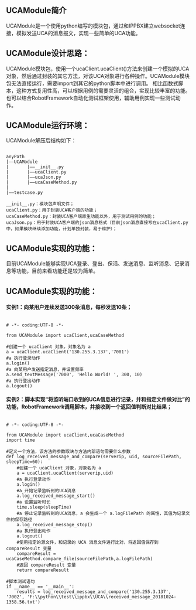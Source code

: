 ## UCAModule简介
UCAModule是一个使用python编写的模块包，通过和IPPBX建立websocket连接，模拟发送UCA的消息报文，实现一些简单的UCA功能。

## UCAModule设计思路：
UCAModule模块包，使用一个ucaClient.ucaClient()方法来创建一个模拟的UCA对象，然后通过封装的其它方法，对该UCA对象进行各种操作。UCAModule模块包无法直接运行，需要import到其它的python脚本中进行调用。
相比函数式脚本，这种方式复用性高，可以根据用例的需要灵活的组合，实现比较丰富的功能。
也可以结合RobotFramework自动化测试框架使用，辅助用例实现一些测试动作。

## UCAModule运行环境：
UCAModule解压后结构如下：
<pre><code>
anyPath
|——UCAModule
|       |——__init__.py
|       |——ucaClient.py
|       |——ucaJson.py
|       |——ucaCaseMethod.py
|
|——testcase.py

__init__.py：模块包声明文件；
ucaClient.py：用于封装UCA客户端的功能；
ucaCaseMethod.py：封装UCA客户端原生功能以外，用于测试用例的功能；
ucaJson.py：用于封装UCA客户端的json消息格式（目前json消息直接写在ucaClient.py中，如果模块继续添加功能，计划单独封装，易于维护）；
</pre></code>

## UCAModule实现的功能：
目前UCAModule能够实现UCA登录、登出、保活、发送消息、监听消息、记录消息等功能，目前来看功能还是较为简单。

## UCAModule实现的功能：
#### 实例1：向某用户连续发送300条消息，每秒发送10条；
<pre><code>
# -*- coding:UTF-8 -*-

from UCAModule import ucaClient,ucaCaseMethod

#创建一个 ucaClient 对象，对象名为 a
a = ucaClient.ucaClient('130.255.3.137','7001')
#a 执行登录动作
a.login()
#a 向某用户发送指定消息，并设置频率
a.send_textMessage('7000', 'Hello World! ', 300, 10)
#a 执行登出动作
a.logout()
</pre></code>

#### 实例2：脚本实现“将监听端口收到的UCA信息进行记录，并和指定文件做对比”的功能，RobotFramework调用脚本，并接收到一个返回值判断对比结果；
<pre><code>
# -*- coding:UTF-8 -*-

from UCAModule import ucaClient,ucaCaseMethod
import time

#定义一个方法，该方法的参数取决与方法内部语句需要什么参数
def log_received_message_and_compare(serverip, uid, sourceFilePath, sleepTime=60):
    #创建一个 ucaClient 对象，对象名为 a
    a = ucaClient.ucaClient(serverip,uid)
    #a 执行登录动作
    a.login()
    #a 开始记录监听到的UCA消息
    a.log_received_message_start()
    #a 设置监听时长
    time.sleep(sleepTime)
    #a 停止记录监听到的UCA消息，a 会生成一个 a.logFilePath 的属性，其值为记录文件的保存路径
    a.log_received_message_stop()
    #a 执行登出动作
    a.logout()
    #使用指定的源文件，和记录的 UCA 消息文件进行比对，将返回值保存到 compareResult 变量
    compareResult = ucaCaseMethod.compare_file(sourceFilePath,a.logFilePath)
    #返回 compareResult 变量
    return compareResult

#脚本测试语句
if __name__ == '__main__':
    results = log_received_message_and_compare('130.255.3.137', '7002', 'F:\\python\\test\\ippbx\\UCA\\received_message_20181024-1358.56.txt')
</pre></code>
